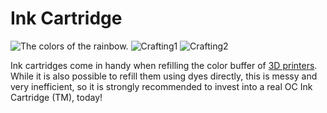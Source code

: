 # Ink Cartridge

![The colors of the rainbow.](oredict:oc:inkCartridge)
![Crafting1](img/inke.png)
![Crafting2](img/inkf.png)

Ink cartridges come in handy when refilling the color buffer of [3D printers](../block/printer.md). While it is also possible to refill them using dyes directly, this is messy and very inefficient, so it is strongly recommended to invest into a real OC Ink Cartridge (TM), today!
